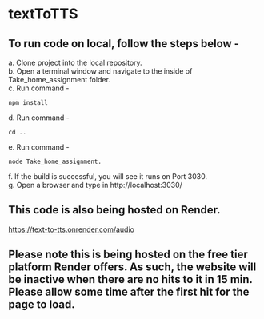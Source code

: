 # textToTTS
## To run code on local, follow the steps below -  
a. Clone project into the local repository.  
b. Open a terminal window and navigate to the inside of Take_home_assignment folder.  
c. Run command -  
```
npm install
```
d. Run command -  
```
cd ..
```
e. Run command -  
```
node Take_home_assignment. 
```
f. If the build is successful, you will see it runs on Port 3030.  
g. Open a browser and type in http://localhost:3030/
## This code is also being hosted on Render.
https://text-to-tts.onrender.com/audio
## Please note this is being hosted on the free tier platform Render offers. As such, the website will be inactive when there are no hits to it in 15 min. Please allow some time after the first hit for the page to load.
